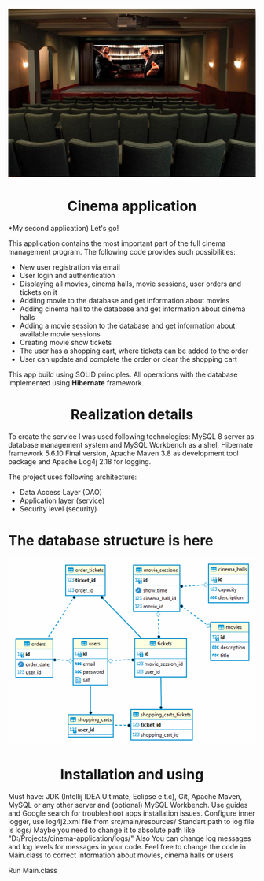 
![cinema2](images/cinema2.jpeg)

#   <center>Cinema application</center>  

*My second application) Let's go!

This application contains the most important part of the full cinema management program. The following code provides such possibilities:

  *  New user registration via email
  *  User login and authentication
  *  Displaying all movies, cinema halls, movie sessions, user orders and tickets on it
  *  Addiing movie to the database and get information about movies
  *  Adding cinema hall to the database and get information about cinema halls
  *  Adding a movie session to the database and get information about available movie sessions
  *  Creating movie show tickets
  *  The user has a shopping cart, where tickets can be added to the order
  *  User can update and complete the order or clear the shopping cart

This app build using SOLID principles. All operations with the database implemented using **Hibernate** framework.
  
#   <center>Realization details</center> 
 
To create the service I was used following technologies: MySQL 8 server as database management system and MySQL Workbench as a shel, Hibernate framework 5.6.10 Final version, Apache Maven 3.8 as development tool package and Apache Log4j 2.18 for logging. 

The project uses following architecture:
  * Data Access Layer (DAO)
  * Application layer (service)
  * Security level (security)

# The database structure is here

![hibernate-cinema](images/hibernate-cinema.png)

#   <center>Installation and using</center>

Must have: JDK (Intellij IDEA Ultimate, Eclipse e.t.c), Git, Apache Maven, MySQL or any other server and (optional) MySQL Workbench. Use guides and Google search for troubleshoot apps installation issues. 
Configure inner logger, use log4j2.xml file from
src/main/resources/
Standart path to log file is 
logs/
Maybe you need to change it to absolute path like "D:/Projects/cinema-application/logs/"
Also You can change log messages and log levels for messages in your code.
Feel free to change the code in Main.class to correct information about movies, cinema halls or users

Run Main.class
